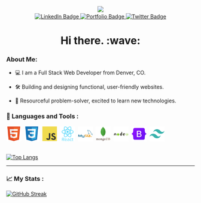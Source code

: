 <div id="header" align="center">
<img src="https://media.giphy.com/media/5Lmn42BCOy99RaGRP7/giphy.gif" width="100"/>


<div id="badges">
  <a href="https://www.linkedin.com/in/agmorrow/" target="_blank">
    <img src="https://img.shields.io/badge/LinkedIn-blue?style=for-the-badge&logo=linkedin&logoColor=white" alt="LinkedIn Badge"/>
  </a>
  <a href="https://austinmorrow.me/" target="_blank">
    <img src="https://img.shields.io/badge/Portfolio-red?style=for-the-badge&logo=netlify&logoColor=white" alt="Portfolio Badge"/>
  </a>
  <a href="https://twitter.com/agmorrow_" target="_blank">
    <img src="https://img.shields.io/badge/Twitter-blue?style=for-the-badge&logo=twitter&logoColor=white" alt="Twitter Badge"/>
  </a>
</div>

<h1>
Hi there. :wave:
</h1>
</div>

### About Me:

- :computer: I am a Full Stack Web Developer from Denver, CO.

- :hammer_and_wrench: Building and designing functional, user-friendly websites.

- :paperclip: Resourceful problem-solver, excited to learn new technologies.

### :toolbox: Languages and Tools :
<div>
   <img src="https://github.com/devicons/devicon/blob/master/icons/html5/html5-original.svg" title="HTML5" alt="HTML" width="40" height="40"/>&nbsp;
  <img src="https://github.com/devicons/devicon/blob/master/icons/css3/css3-original.svg"  title="CSS3" alt="CSS" width="40" height="40"/>&nbsp;
  <img src="https://github.com/devicons/devicon/blob/master/icons/javascript/javascript-original.svg" title="JavaScript" alt="JavaScript" width="40" height="40"/>&nbsp;
   <img src="https://github.com/devicons/devicon/blob/master/icons/react/react-original-wordmark.svg" title="React" alt="React" width="40" height="40"/>&nbsp;
  <img src="https://github.com/devicons/devicon/blob/master/icons/mysql/mysql-original-wordmark.svg" title="MySQL"  alt="MySQL" width="40" height="40"/>&nbsp;
  <img src="https://github.com/devicons/devicon/blob/master/icons/mongodb/mongodb-original-wordmark.svg" title="MongoDB" alt="MongoDB" width="40" height="40"/>&nbsp;
  <img src="https://github.com/devicons/devicon/blob/master/icons/nodejs/nodejs-original-wordmark.svg" title="NodeJS" alt="NodeJS" width="40" height="40"/>&nbsp;
  <img src="https://github.com/devicons/devicon/blob/master/icons/bootstrap/bootstrap-original.svg" title="Bootstrap" alt="Bootstrap" width="40" height="40"/>&nbsp;
  <img src="https://github.com/devicons/devicon/blob/master/icons/tailwindcss/tailwindcss-plain.svg" title="Tailwind" alt="Tailwind" width="40" height="40"/>&nbsp;
</div>
<br>

[![Top Langs](https://github-readme-stats.vercel.app/api/top-langs/?username=agmorrow&layout=compact&theme=vision-friendly-dark)](https://github.com/anuraghazra/github-readme-stats)

---

### :chart_with_upwards_trend: My Stats :
[![GitHub Streak](http://github-readme-streak-stats.herokuapp.com?user=agmorrow&theme=dark)](https://git.io/streak-stats) <br>



